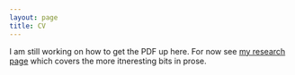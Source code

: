 ```yaml
---
layout: page
title: CV
---
```


I am still working on how to get the PDF up here. For now see [my research page](../research/index.html) which 
covers the more itneresting bits in prose.
